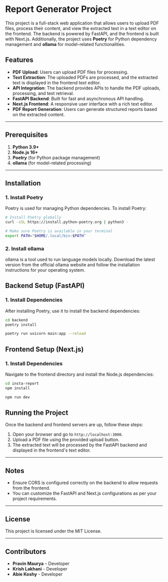 # Report Generator Project

This project is a full-stack web application that allows users to upload PDF files, process their content, and view the extracted text in a text editor on the frontend. The backend is powered by FastAPI, and the frontend is built with Next.js. Additionally, the project uses **Poetry** for Python dependency management and **ollama** for model-related functionalities.

## Features

- **PDF Upload**: Users can upload PDF files for processing.
- **Text Extraction**: The uploaded PDFs are processed, and the extracted text is displayed in the frontend text editor.
- **API Integration**: The backend provides APIs to handle the PDF uploads, processing, and text retrieval.
- **FastAPI Backend**: Built for fast and asynchronous API handling.
- **Next.js Frontend**: A responsive user interface with a rich text editor.
- **PDF Report Generation**: Users can generate structured reports based on the extracted content.

---

## Prerequisites

1. **Python 3.9+**
2. **Node.js 16+**
3. **Poetry** (for Python package management)
4. **ollama** (for model-related processing)

---

## Installation

### 1. Install **Poetry**

Poetry is used for managing Python dependencies. To install Poetry:

```bash
# Install Poetry globally
curl -sSL https://install.python-poetry.org | python3 -

# Make sure Poetry is available in your terminal
export PATH="$HOME/.local/bin:$PATH"
```
### 2. Install **ollama**

ollama is a tool used to run language models locally. Download the latest version from the official ollama website and follow the installation instructions for your operating system.

## Backend Setup (FastAPI)

### 1. Install Dependencies

After installing Poetry, use it to install the backend dependencies:

```bash
cd backend
poetry install

poetry run uvicorn main:app --reload

```
## Frontend Setup (Next.js)

### 1. Install Dependencies

Navigate to the frontend directory and install the Node.js dependencies:

```bash
cd insta-report
npm install

npm run dev
```
## Running the Project

Once the backend and frontend servers are up, follow these steps:

1. Open your browser and go to `http://localhost:3000`.
2. Upload a PDF file using the provided upload button.
3. The extracted text will be processed by the FastAPI backend and displayed in the frontend's text editor.

---

## Notes

- Ensure CORS is configured correctly on the backend to allow requests from the frontend.
- You can customize the FastAPI and Next.js configurations as per your project requirements.

---

## License

This project is licensed under the MIT License.

---

## Contributors

- **Pravin Maurya** – Developer
- **Krish Lakhani** - Developer
- **Abie Koshy** - Developer
